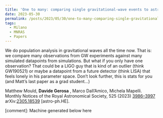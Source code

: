```yaml
---
title: 'One to many: comparing single gravitational-wave events to astrophysical populations'
date: 2023-05-30
permalink: /posts/2023/05/30/one-to-many-comparing-single-gravitational-wave-events-to-astrophysical-populations
tags:
  - Milano
  - MNRAS
  - Papers
---
```


We do population analysis in gravitational waves all the time now. That is: we compare many observations from GW experiments against many simulated datapoints from simulations. But what if you only have one observation? That could be a LIGO guy that is kind of an outlier (think GW190521) or maybe a datapoint from a future detector (think LISA) that feels lonely in his parameter space. Don’t look further, this is stats for you (and Matt’s last paper as a grad student…)

Matthew Mould, **Davide Gerosa** , Marco Dall’Amico, Michela Mapelli.  
Monthly Notices of the Royal Astronomical Society, 525 (2023) [3986–3997](<https://doi.org/10.1093/mnras/stad2502>)  
arXiv:[](<https://arxiv.org/abs/2204.00026>)[](<https://arxiv.org/abs/2204.03423>)[2305.18539](<https://arxiv.org/abs/2305.18539>) [astro-ph.HE].

[comment]: Machine generated below here
